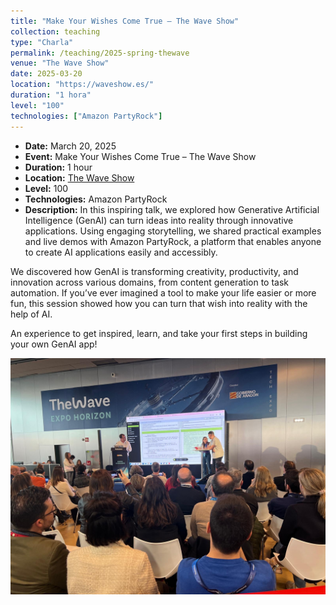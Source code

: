 ```yaml
---
title: "Make Your Wishes Come True – The Wave Show"
collection: teaching
type: "Charla"
permalink: /teaching/2025-spring-thewave
venue: "The Wave Show"
date: 2025-03-20
location: "https://waveshow.es/"
duration: "1 hora"
level: "100"
technologies: ["Amazon PartyRock"]
---
```


- **Date:** March 20, 2025  
- **Event:** Make Your Wishes Come True – The Wave Show  
- **Duration:** 1 hour  
- **Location:** [The Wave Show](https://waveshow.es/)  
- **Level:** 100  
- **Technologies:** Amazon PartyRock  
- **Description:** In this inspiring talk, we explored how Generative Artificial Intelligence (GenAI) can turn ideas into reality through innovative applications. Using engaging storytelling, we shared practical examples and live demos with Amazon PartyRock, a platform that enables anyone to create AI applications easily and accessibly.

We discovered how GenAI is transforming creativity, productivity, and innovation across various domains, from content generation to task automation. If you’ve ever imagined a tool to make your life easier or more fun, this session showed how you can turn that wish into reality with the help of AI.

An experience to get inspired, learn, and take your first steps in building your own GenAI app!

![The Wave Show - Photo](/images/teaching/202503_thewave.JPG)
